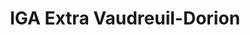 ---
title: "IGA Extra Vaudreuil-Dorion"
url: /vaudreuil-dorion/iga-extra-vaudreuil-dorion/
shop: Supermarkt
---
